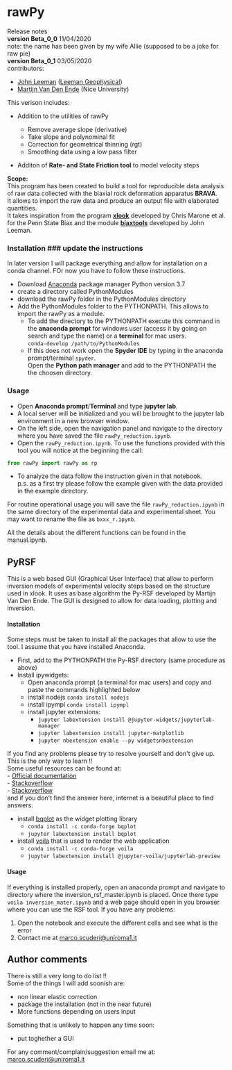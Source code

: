 # rawPy #
Release notes  
**version Beta_0_0** 11/04/2020  
note: the name has been given by my wife Allie (supposed to be a joke for raw pie)  
**version Beta_0_1** 03/05/2020  
contributors:  
- [John Leeman](https://github.com/jrleeman) ([Leeman Geophysical](https://www.leemangeophysical.com/))  
- [Martijn Van Den Ende](https://github.com/martijnende) (Nice University)  

This verison includes:  
- Addition to the utilities of rawPy  
    - Remove average slope (derivative)  
    - Take slope and polynominal fit
    - Correction for geometrical thinning (rgt)
    - Smoothing data using a low pass filter
   
- Additon of **Rate- and State Friction tool** to model velocity steps

**Scope:**  
This program has been created to build a tool for reproducible data analysis of raw data collected with the biaxial rock deformation apparatus **BRAVA**.  
It allows to import the raw data and produce an output file with elaborated quantities.  
It takes inspiration from the program [**xlook**](https://github.com/PennStateRockandSedimentMechanics/xlook) developed by Chris Marone et al. for the Penn State Biax and the module [**biaxtools**](https://github.com/jrleeman/biaxtools) developed by John Leeman.  

### Installation ### update the instructions
In later version I will package everything and allow for installation on a conda channel. FOr now you have to follow these instructions.

- Download [Anaconda](https://www.anaconda.com/distribution/) package manager Python version 3.7
- create a directory called PythonModules
- download the rawPy folder in the PythonModules directory
- Add the PythonModules folder to the PYTHONPATH. This allows to import the rawPy as a module.  
    - To add the directory to the PYTHONPATH execute this command in the **anaconda prompt** for windows user (access it by going on search and type the name) or a **terminal** for mac users.  
`conda-develop /path/to/PythonModules`  
    - If this does not work open the **Spyder IDE** by typing in the anaconda prompt/terminal `spyder`.  
Open the **Python path manager** and add to the PYTHONPATH the the choosen directory.  

### Usage ###
- Open **Anaconda prompt**/**Terminal** and type **jupyter lab**.  
- A local server will be initialized and you will be brought to the jupyter lab environment in a new browser window.  
- On the left side, open the navigation panel and navigate to the directory where you have saved the file `rawPy_reduction.ipynb`.  
- Open the `rawPy_reduction.ipynb`. To use the functions provided with this tool you will notice at the beginning the call:  
```python 
from rawPy import rawPy as rp 
```
- To analyze the data follow the instruction given in that notebook.  
p.s. as a first try please follow the example given with the data provided in the example directory.  

For routine operational usage you will save the file `rawPy_reduction.ipynb` in the same directory of the experimental data and experimental sheet. You may want to rename the file as `bxxx_r.ipynb`.  

All the details about the different functions can be found in the manual.ipynb.

## PyRSF  
This is a web based GUI (Graphical User Interface) that allow to perform inversion models of experimental velocity steps based on the structure used in xlook. It uses as base algorithm the Py-RSF developed by Martijn Van Den Ende. The GUI is designed to allow for data loading, plotting and inversion.  

#### Installation  
Some steps must be taken to install all the packages that allow to use the tool. I assume that you have installed Anaconda.  
- First, add to the PYTHONPATH the Py-RSF directory (same procedure as above)
- Install ipywidgets:  
    - Open anaconda prompt (a terminal for mac users) and copy and paste the commands highlighted below
    - install nodejs `conda install nodejs`
    - install ipympl `conda install ipympl`
    - install jupyter extensions:
        - `jupyter labextension install @jupyter-widgets/jupyterlab-manager`
        - `jupyter labextension install jupyter-matplotlib`
        - `jupyter nbextension enable --py widgetsnbextension`  
        
If you find any problems please try to resolve yourself and don't give up. This is the only way to learn !!  
Some useful resources can be found at:  
    - [Official documentation](https://ipywidgets.readthedocs.io/en/latest/user_install.html)  
    - [Stackoverflow](https://stackoverflow.com/questions/49542417/how-to-get-ipywidgets-working-in-jupyter-lab)  
    - [Stackoverflow](https://stackoverflow.com/questions/50149562/jupyterlab-interactive-plot)  
and if you don't find the answer here, internet is a beautiful place to find answers.  
- install [bqplot](https://github.com/bqplot/bqplot) as the widget plotting library  
    - `conda install -c conda-forge bqplot`
    - `jupyter labextension install bqplot`  
- install [voila](https://github.com/voila-dashboards/voila) that is used to render the web application  
    - `conda install -c conda-forge voila`
    - `jupyter labextension install @jupyter-voila/jupyterlab-preview`  

#### Usage
If everything is installed properly, open an anaconda prompt and navigate to directory where the inversion_rsf_master.ipynb is placed. Once there type `voila inversion_mater.ipynb` and a web page should open in you browser where you can use the RSF tool. 
If you have any problems:  
1. Open the notebook and execute the different cells and see what is the error  
2. Contact me at marco.scuderi@uniroma1.it
    
## Author comments ##  
There is still a very long to do list !!  
Some of the things I will add soonish are: 
- non linear elastic correction  
- package the installation (not in the near future) 
- More functions depending on users input  

Something that is unlikely to happen any time soon: 
- put toghether a GUI 

For any comment/complain/suggestion email me at: marco.scuderi@uniroma1.it
